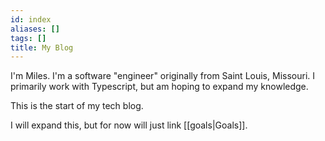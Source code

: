 ```yaml
---
id: index
aliases: []
tags: []
title: My Blog
---
```


I'm Miles. I'm a software "engineer" originally from Saint Louis, Missouri.
I primarily work with Typescript, but am hoping to expand my knowledge.

This is the start of my tech blog.

I will expand this, but for now will just link [[goals|Goals]].
